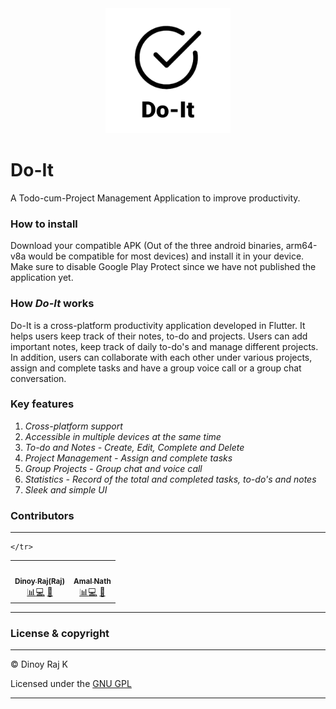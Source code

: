 <div align="center">
  <img src="Do-It%20App/assets/icon.png" width="200">
</div>

# Do-It
A Todo-cum-Project Management Application to improve productivity.

### How to install
Download your compatible APK (Out of the three android binaries, arm64-v8a would be compatible for most devices) and install it in your device. 
Make sure to disable Google Play Protect since we have not published the application yet.

### How _Do-It_ works
Do-It is a cross-platform productivity application developed in Flutter. It helps users keep track of their notes, to-do and projects. 
Users can add important notes, keep track of daily to-do's and manage different projects. 
In addition, users can collaborate with each other under various projects, assign and complete tasks and have a group voice call or a group chat conversation. 

### Key features
1. _Cross-platform support_
2. _Accessible in multiple devices at the same time_
3. _To-do and Notes - Create, Edit, Complete and Delete_
4. _Project Management - Assign and complete tasks_
5. _Group Projects - Group chat and voice call_
6. _Statistics - Record of the total and completed tasks, to-do's and notes_
7. _Sleek and simple UI_

### Contributors

---


<table>
  <tr>
      <td align="center"><a href="https://github.com/Dinoy-Raj"><img src="https://avatars2.githubusercontent.com/u/62199728?s=400&u=ec49e70797755f5091bcc1cd3ee60f5faaec91b6&v=4" width="233px;" alt=""/><br /><sub><b>Dinoy Raj(Raj)</b></sub></a><br /><a href="https://github.com/Dinoy-Raj" title="Ui Design Using Flutter And Backend FireBase">📊</a><a href="https://github.com/Dinoy-Raj/ProductivityApp" title="Code">💻</a></a> <a href="#maintenance-Dinoy-Raj" title="Maintenance">🚧</a></td>
      <td align="center"><a href="https://github.com/amalnathm7"><img src="https://avatars.githubusercontent.com/u/64605131?v=4" width="233px;" alt=""/><br /><sub><b>Amal Nath</b></sub></a><br /><a href="https://github.com/amalnathm7" title="Ui Design Using Flutter And Backend FireBase">📊</a><a href="hhttps://github.com/Dinoy-Raj/ProductivityApp" title="Code">💻</a></a> <a href="#maintenance-amalnathm7" title="Maintenance">🚧</a></td>
 
   
    </tr>

</table>

---







### License & copyright
---

© Dinoy Raj K

Licensed under the [GNU GPL](LICENSE)

---
